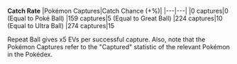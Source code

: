 **Catch Rate**
|Pokémon Captures|Catch Chance (+%)|
|---|---|
|0 captures|0 (Equal to Poké Ball)
|159 captures|5 (Equal to Great Ball)
|224 captures|10 (Equal to Ultra Ball)
|274 captures|15

Repeat Ball gives x5 EVs per successful capture.
Also, note that the Pokémon Captures refer to the "Captured" statistic of the relevant Pokémon in the Pokédex.